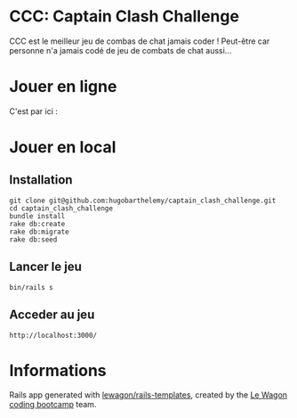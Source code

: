 # CCC: Captain Clash Challenge

CCC est le meilleur jeu de combas de chat jamais coder ! Peut-être car personne n'a jamais codé de jeu de combats de chat aussi...

# Jouer en ligne

C'est par ici :

# Jouer en local

## Installation

```
git clone git@github.com:hugobarthelemy/captain_clash_challenge.git
cd captain_clash_challenge
bundle install
rake db:create
rake db:migrate
rake db:seed
```

## Lancer le jeu
```
bin/rails s

```

## Acceder au jeu

```
http://localhost:3000/
```

# Informations

Rails app generated with [lewagon/rails-templates](https://github.com/lewagon/rails-templates), created by the [Le Wagon coding bootcamp](https://www.lewagon.com) team.
